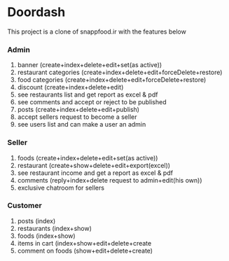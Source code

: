 
# Doordash

This project is a clone of snappfood.ir
with the features below

### Admin
<ol>
<li>banner (create+index+delete+edit+set(as active))</li>
<li>restaurant categories (create+index+delete+edit+forceDelete+restore)</li>
<li>food categories (create+index+delete+edit+forceDelete+restore)</li>
<li>discount (create+index+delete+edit)</li>
<li>see restaurants list and get report as excel & pdf</li>
<li>see comments and accept or reject to be published</li>
<li>posts (create+index+delete+edit+publish)</li>
<li>accept sellers request to become a seller</li>
<li>see users list and can make a user an admin</li>
</ol>

### Seller
<ol>
<li>foods (create+index+delete+edit+set(as active))</li>
<li>restaurant (create+show+delete+edit+export(excel))</li>
<li>see restaurant income and get a report as excel & pdf </li>
<li>comments (reply+index+delete request to admin+edit(his own))</li>
<li>exclusive chatroom for sellers</li>
</ol>

### Customer
<ol>
<li>posts (index)</li>
<li>restaurants (index+show)</li>
<li>foods (index+show)</li>
<li>items in cart (index+show+edit+delete+create</li>
<li>comment on foods (show+edit+delete+create)</li>
</ol>
